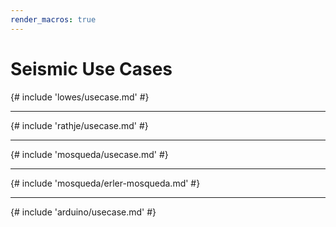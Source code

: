 ```yaml
---
render_macros: true
---
```


# <b>Seismic Use Cases</b>

<!-- ## Seismic Response of Concrete Walls -->

{# include 'lowes/usecase.md' #}

---

<!-- ## Soil Structure Interaction -->

{# include 'rathje/usecase.md' #}

---

<!-- ## Experimental Shake Table Testing -->

{# include 'mosqueda/usecase.md' #}

---

<!-- ## Shake Table Data Analysis Using ML -->

{# include 'mosqueda/erler-mosqueda.md' #}

---

<!-- ## OpenSees Model Calibration -->

{# include 'arduino/usecase.md' #}



